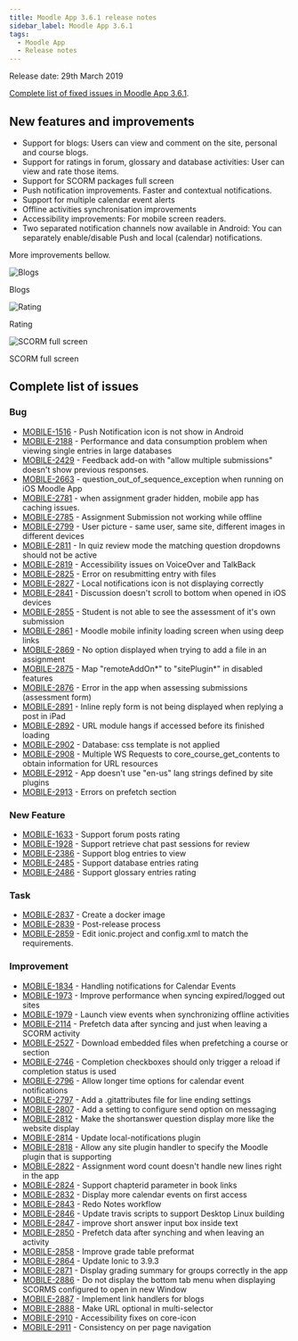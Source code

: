 ```yaml
---
title: Moodle App 3.6.1 release notes
sidebar_label: Moodle App 3.6.1
tags:
  - Moodle App
  - Release notes
---
```


Release date: 29th March 2019

[Complete list of fixed issues in Moodle App 3.6.1](https://tracker.moodle.org/jira/secure/ReleaseNote.jspa?projectId=10070&version=16653).

## New features and improvements

- Support for blogs: Users can view and comment on the site, personal and course blogs.
- Support for ratings in forum, glossary and database activities: User can view and rate those items.
- Support for SCORM packages full screen
- Push notification improvements. Faster and contextual notifications.
- Support for multiple calendar event alerts
- Offline activities synchronisation improvements
- Accessibility improvements: For mobile screen readers.
- Two separated notification channels now available in Android: You can separately enable/disable Push and local (calendar) notifications.

More improvements bellow.

<div class="row"><div class="col" style={{maxWidth: 300}}>

![Blogs](./_files/mm36101.png)
<figcaption>Blogs</figcaption>

</div><div class="col" style={{maxWidth: 300}}>

![Rating](./_files/mm36102.png)
<figcaption>Rating</figcaption>

</div><div class="col" style={{maxWidth: 300}}>

![SCORM full screen](./_files/mm36103.png)
<figcaption>SCORM full screen</figcaption>

</div></div>

## Complete list of issues

### Bug

- [MOBILE-1516](https://tracker.moodle.org/browse/MOBILE-1516) - Push Notification icon is not show in Android
- [MOBILE-2188](https://tracker.moodle.org/browse/MOBILE-2188) - Performance and data consumption problem when viewing single entries in large databases
- [MOBILE-2429](https://tracker.moodle.org/browse/MOBILE-2429) - Feedback add-on with "allow multiple submissions" doesn't show previous responses.
- [MOBILE-2663](https://tracker.moodle.org/browse/MOBILE-2663) - question_out_of_sequence_exception when running on iOS Moodle App
- [MOBILE-2781](https://tracker.moodle.org/browse/MOBILE-2781) - when assignment grader hidden, mobile app has caching issues.
- [MOBILE-2785](https://tracker.moodle.org/browse/MOBILE-2785) - Assignment Submission not working while offline
- [MOBILE-2799](https://tracker.moodle.org/browse/MOBILE-2799) - User picture - same user, same site, different images in different devices
- [MOBILE-2811](https://tracker.moodle.org/browse/MOBILE-2811) - In quiz review mode the matching question dropdowns should not be active
- [MOBILE-2819](https://tracker.moodle.org/browse/MOBILE-2819) - Accessibility issues on VoiceOver and TalkBack
- [MOBILE-2825](https://tracker.moodle.org/browse/MOBILE-2825) - Error on resubmitting entry with files
- [MOBILE-2827](https://tracker.moodle.org/browse/MOBILE-2827) - Local notifications icon is not displaying correctly
- [MOBILE-2841](https://tracker.moodle.org/browse/MOBILE-2841) - Discussion doesn't scroll to bottom when opened in iOS devices
- [MOBILE-2855](https://tracker.moodle.org/browse/MOBILE-2855) - Student is not able to see the assessment of it's own submission
- [MOBILE-2861](https://tracker.moodle.org/browse/MOBILE-2861) - Moodle mobile infinity loading screen when using deep links
- [MOBILE-2869](https://tracker.moodle.org/browse/MOBILE-2869) - No option displayed when trying to add a file in an assignment
- [MOBILE-2875](https://tracker.moodle.org/browse/MOBILE-2875) - Map "remoteAddOn*" to "sitePlugin*" in disabled features
- [MOBILE-2876](https://tracker.moodle.org/browse/MOBILE-2876) - Error in the app when assessing submissions (assessment form)
- [MOBILE-2891](https://tracker.moodle.org/browse/MOBILE-2891) - Inline reply form is not being displayed when replying a post in iPad
- [MOBILE-2892](https://tracker.moodle.org/browse/MOBILE-2892) - URL module hangs if accessed before its finished loading
- [MOBILE-2902](https://tracker.moodle.org/browse/MOBILE-2902) - Database: css template is not applied
- [MOBILE-2908](https://tracker.moodle.org/browse/MOBILE-2908) - Multiple WS Requests to core_course_get_contents to obtain information for URL resources
- [MOBILE-2912](https://tracker.moodle.org/browse/MOBILE-2912) - App doesn't use "en-us" lang strings defined by site plugins
- [MOBILE-2913](https://tracker.moodle.org/browse/MOBILE-2913) - Errors on prefetch section

### New Feature

- [MOBILE-1633](https://tracker.moodle.org/browse/MOBILE-1633) - Support forum posts rating
- [MOBILE-1928](https://tracker.moodle.org/browse/MOBILE-1928) - Support retrieve chat past sessions for review
- [MOBILE-2386](https://tracker.moodle.org/browse/MOBILE-2386) - Support blog entries to view
- [MOBILE-2485](https://tracker.moodle.org/browse/MOBILE-2485) - Support database entries rating
- [MOBILE-2486](https://tracker.moodle.org/browse/MOBILE-2486) - Support glossary entries rating

### Task

- [MOBILE-2837](https://tracker.moodle.org/browse/MOBILE-2837) - Create a docker image
- [MOBILE-2839](https://tracker.moodle.org/browse/MOBILE-2839) - Post-release process
- [MOBILE-2859](https://tracker.moodle.org/browse/MOBILE-2859) - Edit ionic.project and config.xml to match the requirements.

### Improvement

<!-- cspell:disable -->

- [MOBILE-1834](https://tracker.moodle.org/browse/MOBILE-1834) - Handling notifications for Calendar Events
- [MOBILE-1973](https://tracker.moodle.org/browse/MOBILE-1973) - Improve performance when syncing expired/logged out sites
- [MOBILE-1979](https://tracker.moodle.org/browse/MOBILE-1979) - Launch view events when synchronizing offline activities
- [MOBILE-2114](https://tracker.moodle.org/browse/MOBILE-2114) - Prefetch data after syncing and just when leaving a SCORM activity
- [MOBILE-2527](https://tracker.moodle.org/browse/MOBILE-2527) - Download embedded files when prefetching a course or section
- [MOBILE-2746](https://tracker.moodle.org/browse/MOBILE-2746) - Completion checkboxes should only trigger a reload if completion status is used
- [MOBILE-2796](https://tracker.moodle.org/browse/MOBILE-2796) - Allow longer time options for calendar event notifications
- [MOBILE-2797](https://tracker.moodle.org/browse/MOBILE-2797) - Add a .gitattributes file for line ending settings
- [MOBILE-2807](https://tracker.moodle.org/browse/MOBILE-2807) - Add a setting to configure send option on messaging
- [MOBILE-2812](https://tracker.moodle.org/browse/MOBILE-2812) - Make the shortanswer question display more like the website display
- [MOBILE-2814](https://tracker.moodle.org/browse/MOBILE-2814) - Update local-notifications plugin
- [MOBILE-2818](https://tracker.moodle.org/browse/MOBILE-2818) - Allow any site plugin handler to specify the Moodle plugin that is supporting
- [MOBILE-2822](https://tracker.moodle.org/browse/MOBILE-2822) - Assignment word count doesn't handle new lines right in the app
- [MOBILE-2824](https://tracker.moodle.org/browse/MOBILE-2824) - Support chapterid parameter in book links
- [MOBILE-2832](https://tracker.moodle.org/browse/MOBILE-2832) - Display more calendar events on first access
- [MOBILE-2843](https://tracker.moodle.org/browse/MOBILE-2843) - Redo Notes workflow
- [MOBILE-2846](https://tracker.moodle.org/browse/MOBILE-2846) - Update travis scripts to support Desktop Linux building
- [MOBILE-2847](https://tracker.moodle.org/browse/MOBILE-2847) - improve short answer input box inside text
- [MOBILE-2850](https://tracker.moodle.org/browse/MOBILE-2850) - Prefetch data after synching and when leaving an activity
- [MOBILE-2858](https://tracker.moodle.org/browse/MOBILE-2858) - Improve grade table preformat
- [MOBILE-2864](https://tracker.moodle.org/browse/MOBILE-2864) - Update Ionic to 3.9.3
- [MOBILE-2871](https://tracker.moodle.org/browse/MOBILE-2871) - Display grading summary for groups correctly in the app
- [MOBILE-2886](https://tracker.moodle.org/browse/MOBILE-2886) - Do not display the bottom tab menu when displaying SCORMS configured to open in new Window
- [MOBILE-2887](https://tracker.moodle.org/browse/MOBILE-2887) - Implement link handlers for blogs
- [MOBILE-2888](https://tracker.moodle.org/browse/MOBILE-2888) - Make URL optional in multi-selector
- [MOBILE-2910](https://tracker.moodle.org/browse/MOBILE-2910) - Accessibility fixes on core-icon
- [MOBILE-2911](https://tracker.moodle.org/browse/MOBILE-2911) - Consistency on per page navigation

<!-- cspell:enable -->
